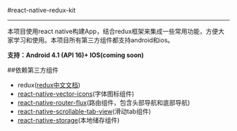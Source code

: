 #react-native-redux-kit
***
本项目使用react native构建App，结合redux框架来集成一些常用功能，方便大家学习和使用。本项目所有第三方组件都支持android和ios。

**支持：Android 4.1 (API 16)+ IOS(coming soon)**

##依赖第三方组件
- redux([redux中文文档](http://cn.redux.js.org/))
- [react-native-vector-icons](https://github.com/oblador/react-native-vector-icons)(字体图标组件)
- [react-native-router-flux](https://github.com/aksonov/react-native-router-flux)(路由组件，包含头部导航和底部导航)
- [react-native-scrollable-tab-view](https://github.com/brentvatne/react-native-scrollable-tab-view)(滑动tab组件)
- [react-native-storage](https://github.com/sunnylqm/react-native-storage)(本地储存组件)
